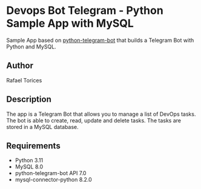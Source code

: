 # Devops Bot Telegram - Python Sample App with MySQL

Sample App based on [python-telegram-bot](https://core.telegram.org/bots/api) that builds a Telegram Bot with Python and MySQL.

## Author

Rafael Torices

## Description

The app is a Telegram Bot that allows you to manage a list of DevOps tasks. The bot is able to create, read, update and delete tasks. The tasks are stored in a MySQL database.

## Requirements

- Python 3.11
- MySQL 8.0
- python-telegram-bot API 7.0
- mysql-connector-python 8.2.0
